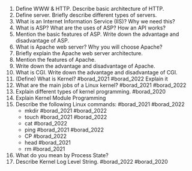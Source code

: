 1. Define WWW & HTTP. Describe basic architecture of HTTP.
2. Define server. Briefly describe different types of servers.
3. What is an Internet Information Service (IIS)? Why we need this?
4. What is ASP? What are the uses of ASP? How an API works?
5. Mention the basic features of ASP. Write down the advantage and disadvantage of ASP.
6. What is Apache web server? Why you will choose Apache?
7. Briefly explain the Apache web server architecture.
8. Mention the features of Apache.
9. Write down the advantage and disadvantage of Apache.
10. What is CGI. Write down the advantage and disadvantage of CGI.
11. (Define) What is Kernel? #borad_2021 #borad_2022  Explain it
12. What are the main jobs of a Linux kernel? #borad_2021 #borad_2022 
13. Explain different types of kernel programming. #borad_2020 
14. Explain Kernel Module Programming
15. Describe the following Linux commands: #borad_2021 #borad_2022 
	- mkdir #borad_2021 #borad_2022 
	- touch #borad_2021 #borad_2022 
	- cat #borad_2022 
	- ping #borad_2021 #borad_2022 
	- CP #borad_2022 
	- head #borad_2021 
	- rm #borad_2021 
16. What do you mean by Process State?
17. Describe Kernel Log Level String. #borad_2022 #borad_2020 
